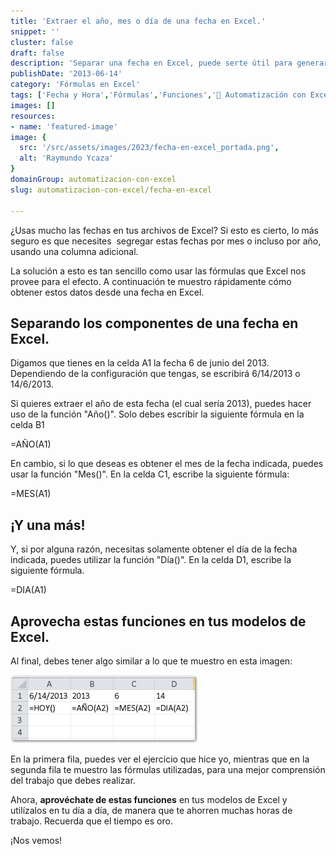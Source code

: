 ```yaml
---
title: 'Extraer el año, mes o día de una fecha en Excel.'
snippet: ''
cluster: false
draft: false 
description: 'Separar una fecha en Excel, puede serte útil para generar esos reportes separados por meses o por años. En esta entrada te muestro cómo.'
publishDate: '2013-06-14'
category: 'Fórmulas en Excel'
tags: ['Fecha y Hora','Fórmulas','Funciones','🤖 Automatización con Excel']
images: []
resources: 
- name: 'featured-image'
image: {
  src: '/src/assets/images/2023/fecha-en-excel_portada.png',
  alt: 'Raymundo Ycaza'
}
domainGroup: automatizacion-con-excel
slug: automatizacion-con-excel/fecha-en-excel

---
```


¿Usas mucho las fechas en tus archivos de Excel? Si esto es cierto, lo más seguro es que necesites  segregar estas fechas por mes o incluso por año, usando una columna adicional.

La solución a esto es tan sencillo como usar las fórmulas que Excel nos provee para el efecto. A continuación te muestro rápidamente cómo obtener estos datos desde una fecha en Excel.

## Separando los componentes de una fecha en Excel.

Digamos que tienes en la celda A1 la fecha 6 de junio del 2013. Dependiendo de la configuración que tengas, se escribirá 6/14/2013 o 14/6/2013.

Si quieres extraer el año de esta fecha (el cual sería 2013), puedes hacer uso de la función "Año()". Solo debes escribir la siguiente fórmula en la celda B1

\=AÑO(A1)

En cambio, si lo que deseas es obtener el mes de la fecha indicada, puedes usar la función "Mes()". En la celda C1, escribe la siguiente fórmula:

\=MES(A1)

## ¡Y una más!

Y, si por alguna razón, necesitas solamente obtener el día de la fecha indicada, puedes utilizar la función "Día()". En la celda D1, escribe la siguiente fórmula.

\=DIA(A1)

## Aprovecha estas funciones en tus modelos de Excel.

Al final, debes tener algo similar a lo que te muestro en esta imagen:

[![Fechas en Excel](images/fechas-en-excel-300x109.jpg)](http://raymundoycaza.com/wp-content/uploads/fechas-en-excel.jpg)

En la primera fila, puedes ver el ejercicio que hice yo, mientras que en la segunda fila te muestro las fórmulas utilizadas, para una mejor comprensión del trabajo que debes realizar.

Ahora, **aprovéchate de estas funciones** en tus modelos de Excel y utilízalos en tu día a día, de manera que te ahorren muchas horas de trabajo. Recuerda que el tiempo es oro.

¡Nos vemos!
